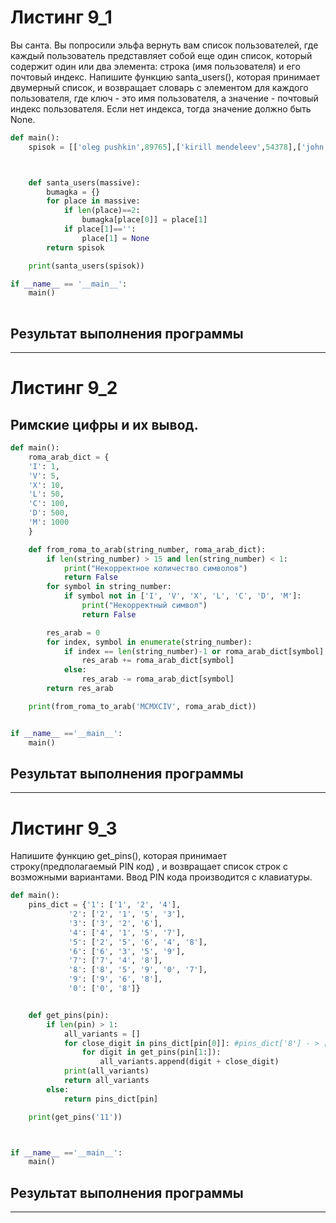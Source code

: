 # Листинг 9_1
Вы санта. Вы попросили эльфа вернуть вам список пользователей, где каждый пользователь представляет собой еще один список, который содержит один или два элемента: строка (имя пользователя) и его почтовый индекс. Напишите функцию santa_users(), которая принимает двумерный список, и возвращает словарь с элементом для каждого пользователя, где ключ - это имя пользователя, а значение - почтовый индекс пользователя. Если нет индекса, тогда значение должно быть None.
 
```py
def main():
    spisok = [['oleg pushkin',89765],['kirill mendeleev',54378],['john kun',''],['ivan popov',98745]]



    def santa_users(massive):
        bumagka = {}
        for place in massive:
            if len(place)==2:
                bumagka[place[0]] = place[1]
            if place[1]=='':
                place[1] = None
        return spisok

    print(santa_users(spisok))

if __name__ == '__main__':
    main()
    
```
## Результат выполнения программы

____

# Листинг 9_2
## Римские цифры и их вывод.
```py
def main():
    roma_arab_dict = {
    'I': 1,
    'V': 5,
    'X': 10,
    'L': 50,
    'C': 100,
    'D': 500,
    'M': 1000
    }

    def from_roma_to_arab(string_number, roma_arab_dict):
        if len(string_number) > 15 and len(string_number) < 1:
            print("Некорректное количество символов")
            return False
        for symbol in string_number:
            if symbol not in ['I', 'V', 'X', 'L', 'C', 'D', 'M']:
                print("Некорректный символ")
                return False

        res_arab = 0
        for index, symbol in enumerate(string_number):
            if index == len(string_number)-1 or roma_arab_dict[symbol] >= roma_arab_dict[string_number[index+1]]:
                res_arab += roma_arab_dict[symbol]
            else:
                res_arab -= roma_arab_dict[symbol]
        return res_arab

    print(from_roma_to_arab('MCMXCIV', roma_arab_dict))


if __name__ =='__main__':
    main()
```    

## Результат выполнения программы
____

# Листинг 9_3
Напишите функцию get_pins(), которая принимает строку(предполагаемый PIN код) , и возвращает список строк с возможными вариантами. 
Ввод PIN кода производится с клавиатуры. 

```py
def main():
    pins_dict = {'1': ['1', '2', '4'],
             '2': ['2', '1', '5', '3'],
             '3': ['3', '2', '6'],
             '4': ['4', '1', '5', '7'],
             '5': ['2', '5', '6', '4', '8'],
             '6': ['6', '3', '5', '9'],
             '7': ['7', '4', '8'],
             '8': ['8', '5', '9', '0', '7'],
             '9': ['9', '6', '8'],
             '0': ['0', '8']}


    def get_pins(pin):
        if len(pin) > 1:
            all_variants = []
            for close_digit in pins_dict[pin[0]]: #pins_dict['8'] - > ['8', '5', '9', '0', '7']
                for digit in get_pins(pin[1:]):
                    all_variants.append(digit + close_digit)
            print(all_variants)
            return all_variants
        else:
            return pins_dict[pin]

    print(get_pins('11'))



if __name__ =='__main__':
    main()

```
## Результат выполнения программы
____
